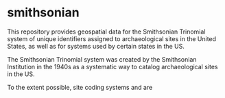# smithsonian
This repository provides geospatial data for the Smithsonian Trinomial system of unique identifiers assigned to archaeological sites in the United States, as well as for systems used by certain states in the US.

The Smithsonian Trinomial system was created by the Smithsonian Institution in the 1940s as a systematic way to catalog archaeological sites in the US.

To the extent possible, site coding systems and are 